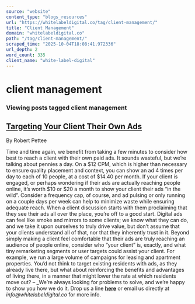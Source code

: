 ```yaml
---
source: "website"
content_type: "blogs_resources"
url: "https://whitelabeldigital.co/tag/client-management/"
title: "Client Management"
domain: "whitelabeldigital.co"
path: "/tag/client-management/"
scraped_time: "2025-10-04T18:08:41.972336"
url_depth: 2
word_count: 335
client_name: "white-label-digital"
---
```


# client management

### Viewing posts tagged client management

## [Targeting Your Client Their Own Ads](https://whitelabeldigital.co/reach-your-client-with-their-ads/)

By Robert Pettee

Time and time again, we benefit from taking a few minutes to consider how best to reach a client with their own paid ads. It sounds wasteful, but we’re talking about pennies a day. On a $12 CPM, which is higher than necessary to ensure quality placement and context, you can show an ad 4 times per day to each of 10 people, at a cost of $14.40 per month. If your client is engaged, or perhaps wondering if their ads are actually reaching people online, it’s worth $10 or $20 a month to show your client their ads “in the wild”. Consider a frequency cap, of course, and ad pulsing or only running on a couple days per week can help to minimize waste while ensuring adequate reach. When a client discussion starts with them proclaiming that they see their ads all over the place, you’re off to a good start. Digital ads can feel like smoke and mirrors to some clients; we know what they can do, and we take it upon ourselves to truly drive value, but don’t assume that your clients understand all of that, nor that they inherently trust in it. Beyond simply making a client feel comfortable that their ads are truly reaching an audience of people online, consider who “your client” is, exactly, and what tiny remarketing segments or user targets could assist your client. For example, we run a large volume of campaigns for leasing and apartment properties. You’d not think to target existing residents with ads, as they already live there, but what about reinforcing the benefits and advantages of living there, in a manner that might lower the rate at which residents move out? – _We’re always looking for problems to solve, and we’re happy to show you how we do it. Drop us a line [**here**](https://whitelabeldigital.co/contact/) or email us directly at _info@whitelabeldigital.co_ for more info.